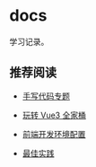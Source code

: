 # docs

学习记录。

## 推荐阅读

- [手写代码专题](https://hongbusi.github.io/docs/code)

- [玩转 Vue3 全家桶](https://hongbusi.github.io/docs/study/vue3)

- [前端开发环境配置](https://hongbusi.github.io/docs/guide/environment)

- [最佳实践](https://hongbusi.github.io/docs/best-practices)
